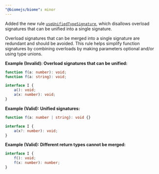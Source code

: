 ```yaml
---
"@biomejs/biome": minor
---
```


Added the new rule [`useUnifiedTypeSignature`](https://biomejs.dev/linter/rules/use-unified-type-signature), which disallows overload signatures that can be unified into a single signature.

Overload signatures that can be merged into a single signature are redundant and should be avoided. This rule helps simplify function signatures by combining overloads by making parameters optional and/or using type unions.

**Example (Invalid): Overload signatures that can be unified:**

```ts
function f(a: number): void;
function f(a: string): void;
```

```ts
interface I {
    a(): void;
    a(x: number): void;
}
```

**Example (Valid): Unified signatures:**

```ts
function f(a: number | string): void {}
```

```ts
interface I {
    a(x?: number): void;
}
```

**Example (Valid): Different return types cannot be merged:**

```ts
interface I {
    f(): void;
    f(x: number): number;
}
```
